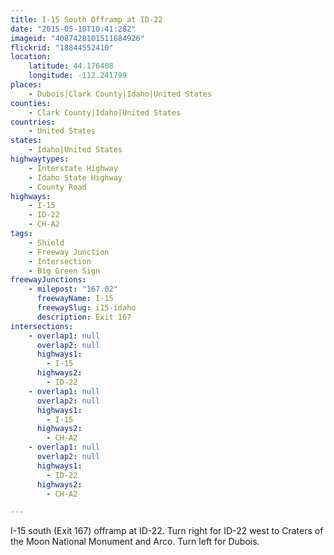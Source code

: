 ```yaml
---
title: I-15 South Offramp at ID-22
date: "2015-05-10T10:41:28Z"
imageid: "4087428101511684926"
flickrid: "18844552410"
location:
    latitude: 44.176408
    longitude: -112.241799
places:
    - Dubois|Clark County|Idaho|United States
counties:
    - Clark County|Idaho|United States
countries:
    - United States
states:
    - Idaho|United States
highwaytypes:
    - Interstate Highway
    - Idaho State Highway
    - County Road
highways:
    - I-15
    - ID-22
    - CH-A2
tags:
    - Shield
    - Freeway Junction
    - Intersection
    - Big Green Sign
freewayJunctions:
    - milepost: "167.02"
      freewayName: I-15
      freewaySlug: i15-idaho
      description: Exit 167
intersections:
    - overlap1: null
      overlap2: null
      highways1:
        - I-15
      highways2:
        - ID-22
    - overlap1: null
      overlap2: null
      highways1:
        - I-15
      highways2:
        - CH-A2
    - overlap1: null
      overlap2: null
      highways1:
        - ID-22
      highways2:
        - CH-A2

---
```

I-15 south (Exit 167) offramp at ID-22.  Turn right for ID-22 west to Craters of the Moon National Monument and Arco.  Turn left for Dubois.